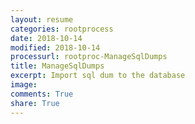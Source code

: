 ```yaml
---
layout: resume
categories: rootprocess
date: 2018-10-14
modified: 2018-10-14
processurl: rootproc-ManageSqlDumps
title: ManageSqlDumps
excerpt: Import sql dum to the database
image: 
comments: True
share: True
---
```

